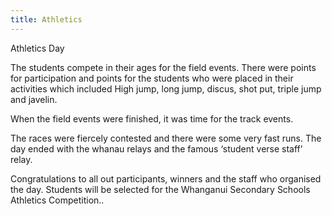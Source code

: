 ```yaml
---
title: Athletics
---
```

Athletics Day

The students  compete in their ages for the field events. There were points for participation and points for the students who were placed in their activities which included High jump, long jump, discus, shot put, triple jump and javelin.

 When the field events were finished, it was time for the track events. 

 The races were fiercely contested and there were some very fast runs. The day ended with the whanau relays and the famous ‘student verse staff’ relay.

Congratulations to all out participants, winners and the staff who organised the day. Students will be selected for the Whanganui Secondary Schools Athletics Competition..

 
